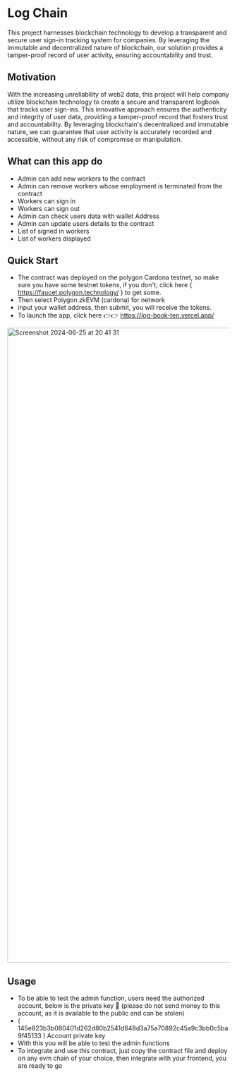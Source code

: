 # Log Chain

This project harnesses blockchain technology to develop a transparent and secure user sign-in tracking system for companies. By leveraging the immutable and decentralized nature of blockchain, our solution provides a tamper-proof record of user activity, ensuring accountability and trust.


## Motivation

With the increasing unreliability of web2 data, this project will help company  utilize blockchain technology to create a secure and transparent logbook that tracks user sign-ins. This innovative approach ensures the authenticity and integrity of user data, providing a tamper-proof record that fosters trust and accountability. By leveraging blockchain's decentralized and immutable nature, we can guarantee that user activity is accurately recorded and accessible, without any risk of compromise or manipulation.

## What can this app do

- Admin can add new workers to the contract
- Admin can remove workers whose employment is terminated from the contract
- Workers can sign in
- Workers can sign out
- Admin can check users data with wallet Address
- Admin can update users details to the contract
- List of signed in workers
- List of workers displayed

## Quick Start
- The contract was deployed on the polygon Cardona testnet, so make sure you have some testnet tokens, if you don't; click here { https://faucet.polygon.technology/ } to get some.
- Then select Polygon zkEVM (cardona) for network
- input your wallet address, then submit, you will receive the tokens.
- To launch the app, click here 👉👉 https://log-book-ten.vercel.app/
<img width="1439" alt="Screenshot 2024-06-25 at 20 41 31" src="https://github.com/kemichris/Log-Chain/assets/106411775/5de3534c-5a49-4706-8511-2040ea0023e1">

## Usage
- To be able to test the admin function, users need the authorized account, below is the private key 🔑 (please do not send money to this account, as it is available to the public and can be stolen)
- ( 145e823b3b080401d262d80b2541d648d3a75a70892c45a9c3bb0c5ba9f45133 ) Account private key
- With this you will be able to test the admin functions
- To integrate and use this contract, just copy the contract file and deploy on any evm chain of your choice, then integrate with your frontend, you are ready to go




